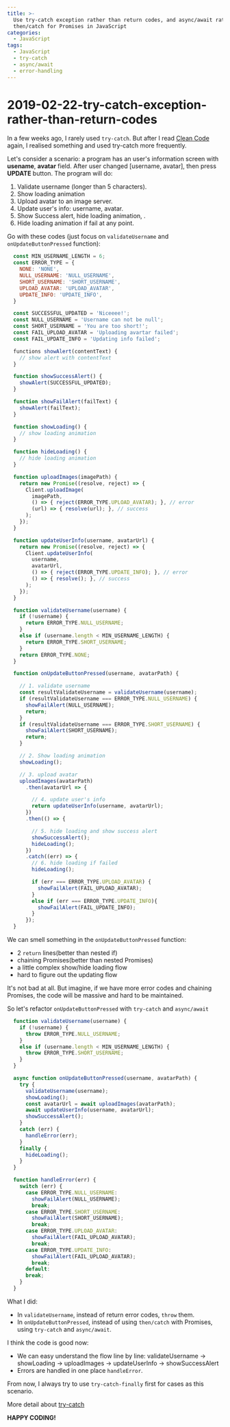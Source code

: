 ```yaml
---
title: >-
  Use try-catch exception rather than return codes, and async/await rather than
  then/catch for Promises in JavaScript
categories:
  - JavaScript
tags:
  - JavaScript
  - try-catch
  - async/await
  - error-handling
---
```


# 2019-02-22-try-catch-exception-rather-than-return-codes

In a few weeks ago, I rarely used `try-catch`. But after I read [Clean Code](https://www.amazon.com/Clean-Code-Handbook-Software-Craftsmanship/dp/0132350882) again, I realised something and used try-catch more frequently.

Let's consider a scenario: a program has an user's information screen with **usename**, **avatar** field. After user changed \[username, avatar\], then press **UPDATE** button. The program will do:

1. Validate username \(longer than 5 characters\).
2. Show loading animation 
3. Upload avatar to an image server.
4. Update user's info: username, avatar.
5. Show Success alert, hide loading animation, .
6. Hide loading animation if fail at any point.

Go with these codes \(just focus on `validateUsername` and `onUpdateButtonPressed` function\):

```javascript
  const MIN_USERNAME_LENGTH = 6;
  const ERROR_TYPE = {
    NONE: 'NONE',
    NULL_USERNAME: 'NULL_USERNAME',
    SHORT_USERNAME: 'SHORT_USERNAME',
    UPLOAD_AVATAR: 'UPLOAD_AVATAR',
    UPDATE_INFO: 'UPDATE_INFO',
  }

  const SUCCESSFUL_UPDATED = 'Niceeee!';
  const NULL_USERNAME = 'Username can not be null';
  const SHORT_USERNAME = 'You are too short!';
  const FAIL_UPLOAD_AVATAR = 'Uploading avartar failed';
  const FAIL_UPDATE_INFO = 'Updating info failed';

  functions showAlert(contentText) {
    // show alert with contentText
  }

  function showSuccessAlert() {
    showAlert(SUCCESSFUL_UPDATED);
  }

  function showFailAlert(failText) {
    showAlert(failText);
  }

  function showLoading() {
    // show loading animation
  }

  function hideLoading() {
    // hide loading animation
  }

  function uploadImages(imagePath) {
    return new Promise((resolve, reject) => {
      Client.uploadImage(
        imagePath,
        () => { reject(ERROR_TYPE.UPLOAD_AVATAR); }, // error
        (url) => { resolve(url); }, // success
      );
    });
  }

  function updateUserInfo(username, avatarUrl) {
    return new Promise((resolve, reject) => {
      Client.updateUserInfo(
        username,
        avatarUrl,
        () => { reject(ERROR_TYPE.UPDATE_INFO); }, // error
        () => { resolve(); }, // success
      );
    });
  }

  function validateUsername(username) {
    if (!username) { 
      return ERROR_TYPE.NULL_USERNAME;
    }
    else if (username.length < MIN_USERNAME_LENGTH) {
      return ERROR_TYPE.SHORT_USERNAME;
    }
    return ERROR_TYPE.NONE;
  }

  function onUpdateButtonPressed(username, avatarPath) {

    // 1. validate username
    const resultValidateUsername = validateUsername(username);
    if (resultValidateUsername === ERROR_TYPE.NULL_USERNAME) {
      showFailAlert(NULL_USERNAME);
      return;
    }
    if (resultValidateUsername === ERROR_TYPE.SHORT_USERNAME) {
      showFailAlert(SHORT_USERNAME);
      return;
    }

    // 2. Show loading animation 
    showLoading();

    // 3. upload avatar
    uploadImages(avatarPath)
      .then(avatarUrl => {

        // 4. update user's info
        return updateUserInfo(username, avatarUrl);
      })
      .then(() => {

        // 5. hide loading and show success alert
        showSuccessAlert();
        hideLoading();
      })
      .catch((err) => {
        // 6. hide loading if failed
        hideLoading();

        if (err === ERROR_TYPE.UPLOAD_AVATAR) {
          showFailAlert(FAIL_UPLOAD_AVATAR);
        }
        else if (err === ERROR_TYPE.UPDATE_INFO){
          showFailAlert(FAIL_UPDATE_INFO);
        }
      });
  }
```

We can smell something in the `onUpdateButtonPressed` function:

* 2 `return` lines\(better than nested if\)
* chaining Promises\(better than nested Promises\)
* a little complex show/hide loading flow
* hard to figure out the updating flow

It's not bad at all. But imagine, if we have more error codes and chaining Promises, the code will be massive and hard to be maintained.

So let's refactor `onUpdateButtonPressed` with `try-catch` and `async/await`

```javascript
  function validateUsername(username) {
    if (!username) { 
      throw ERROR_TYPE.NULL_USERNAME;
    }
    else if (username.length < MIN_USERNAME_LENGTH) {
      throw ERROR_TYPE.SHORT_USERNAME;
    }
  }

  async function onUpdateButtonPressed(username, avatarPath) {
    try {
      validateUsername(username);
      showLoading();
      const avatarUrl = await uploadImages(avatarPath);
      await updateUserInfo(username, avatarUrl);
      showSuccessAlert();
    }
    catch (err) {
      handleError(err);
    }
    finally {
      hideLoading();
    }
  }

  function handleError(err) {
    switch (err) {
      case ERROR_TYPE.NULL_USERNAME: 
        showFailAlert(NULL_USERNAME);
        break;
      case ERROR_TYPE.SHORT_USERNAME: 
        showFailAlert(SHORT_USERNAME);
        break;
      case ERROR_TYPE.UPLOAD_AVATAR: 
        showFailAlert(FAIL_UPLOAD_AVATAR);
        break;
      case ERROR_TYPE.UPDATE_INFO: 
        showFailAlert(FAIL_UPLOAD_AVATAR);
        break;
      default:
      break;
    }
  }
```

What I did:

* In `validateUsername`, instead of return error codes, `throw` them.
* In `onUpdateButtonPressed`, instead of using `then/catch` with Promises, using `try-catch` and `async/await`.

I think the code is good now:

* We can easy understand the flow line by line: validateUsername -&gt; showLoading -&gt; uploadImages -&gt; updateUserInfo -&gt; showSuccessAlert
* Errors are handled in one place `handleError`.

From now, I always try to use `try-catch-finally` first for cases as this scenario.

More detail about [try-catch](https://javascript.info/try-catch)

**HAPPY CODING!**


